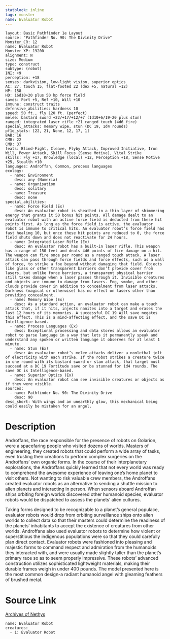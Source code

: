 ```yaml
---
statblock: inline
tags: monster
name: Evaluator Robot
---
```

```statblock
layout: Basic Pathfinder 1e Layout
source: "Pathfinder No. 90: The Divinity Drive"
Monster_CR: 12
name: Evaluator Robot
Monster_XP: 19200
alignment: N
size: Medium
type: construct
subtype: (robot)
INI: +9
perception: +18
senses: darkvision, low-light vision, superior optics
AC: 27, touch 15, flat-footed 22 (dex +5, natural +12)
HP: 158
HD: 16d10+20 plus 50 hp force field
saves: Fort +5, Ref +10, Will +10
immune: construct traits
defensive_abilities: hardness 10
speed: 50 ft., fly 120 ft. (perfect)
melee: bastard sword +22/+17/+12/+7 (1d10+6/19-20 plus stun)
ranged: integrated laser rifle +21 ranged touch (4d6 fire)
special_attacks: memory wipe, stun (DC 19, 1d4 rounds)
pf1e_stats: [22, 21, None, 12, 17, 1]
BAB: 16
CMB: 22
CMD: 37
feats: Blind-Fight, Cleave, Flyby Attack, Improved Initiative, Iron Will, Power Attack, Skill Focus (Sense Motive), Vital Strike
skills: Fly +17, Knowledge (local) +12, Perception +18, Sense Motive +25, Stealth +10
languages: Androffan, Common, process languages
ecology:
  - name: Environment
    desc: any (Numeria)
  - name: Organisation
    desc: solitary
  - name: Treasure
    desc: none
special_abilities:
  - name: Force Field (Ex)
    desc: An evaluator robot is sheathed in a thin layer of shimmering energy that grants it 50 bonus hit points. All damage dealt to an evaluator robot with an active force field is deducted from these hit points first. As long as the force field is active, the evaluator robot is immune to critical hits. An evaluator robot’s force field has fast healing 10, but once these hit points are reduced to 0, the force field shuts down and does not reactivate for 24 hours.
  - name: Integrated Laser Rifle (Ex)
    desc: An evaluator robot has a built-in laser rifle. This weapon has a range of 150 feet and deals 4d6 points of fire damage on a hit. The weapon can fire once per round as a ranged touch attack. A laser attack can pass through force fields and force effects, such as a wall of force, to strike a foe beyond without damaging that field. Objects like glass or other transparent barriers don’t provide cover from lasers, but unlike force barriers, a transparent physical barrier still takes damage when a laser passes through it. Invisible creatures and objects are immune to damage from lasers. Fog, smoke, and other clouds provide cover in addition to concealment from laser attacks. Darkness (magical or otherwise) has no effect on lasers other than providing concealment.
  - name: Memory Wipe (Ex)
    desc: As a standard action, an evaluator robot can make a touch attack that, if it hits, injects nanites into a target and erases the last 12 hours of its memories. A successful DC 19 Will save negates this effect. This is a mind-affecting effect, and the save DC is Intelligence-based.
  - name: Process Languages (Ex)
    desc: Exceptional processing and data stores allows an evaluator robot to parse language in a way that lets it permanently speak and understand any spoken or written language it observes for at least 1 minute.
  - name: Stun (Ex)
    desc: An evaluator robot’s melee attacks deliver a nonlethal jolt of electricity with each strike. If the robot strikes a creature twice in one round with its bastard sword or slam attack, that target must succeed at a DC 19 Fortitude save or be stunned for 1d4 rounds. The save DC is Intelligence-based.
  - name: Superior Optics (Ex)
    desc: An evaluator robot can see invisible creatures or objects as if they were visible.
sources:
  - name: Pathfinder No. 90: The Divinity Drive
    desc: 90
desc_short: With wings and an unearthly glow, this mechanical being could easily be mistaken for an angel.
```
# Description
Androffans, the race responsible for the presence of robots on Golarion, were a spacefaring people who visited dozens of worlds. Masters of engineering, they created robots that could perform a wide array of tasks, even trusting their creations to perform complex surgeries on the Androffans’ own organic forms. In the course of their interplanetary explorations, the Androffans quickly learned that not every world was ready to comprehend the awesome experience of leaving one’s home planet to visit others. Not wanting to risk valuable crew members, the Androffans created evaluator robots as an alternative to sending a shuttle mission to alien planets and interacting in person. When sensors aboard Androffan ships orbiting foreign worlds discovered other humanoid species, evaluator robots would be dispatched to assess the planets’ alien cultures.

Taking forms designed to be recognizable to a planet’s general populace, evaluator robots would drop from orbiting surveillance ships onto alien worlds to collect data so that their masters could determine the readiness of the planets’ inhabitants to accept the existence of creatures from other worlds. Androffans also used evaluator robots to determine how violent or superstitious the indigenous populations were so that they could carefully plan direct contact. Evaluator robots were fashioned into pleasing and majestic forms to command respect and admiration from the humanoids they interacted with, and were usually made slightly taller than the planet’s primary race so as to seem properly impressive. These robots’ advanced construction utilizes sophisticated lightweight materials, making their durable frames weigh in under 400 pounds. The model presented here is the most common design-a radiant humanoid angel with gleaming feathers of brushed metal.
# Source Link
[Archives of Nethys](https://aonprd.com/MonsterDisplay.aspx?ItemName=Evaluator%20Robot)
```encounter-table
name: Evaluator Robot
creatures:
  - 1: Evaluator Robot
```
